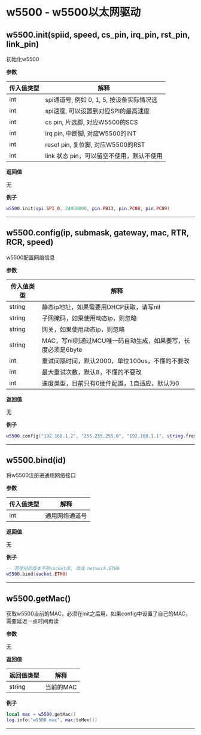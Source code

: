 # w5500 - w5500以太网驱动

## w5500.init(spiid, speed, cs_pin, irq_pin, rst_pin, link_pin)



初始化w5500

**参数**

|传入值类型|解释|
|-|-|
|int|spi通道号, 例如 0, 1, 5, 按设备实际情况选|
|int|spi速度, 可以设置到对应SPI的最高速度|
|int|cs pin, 片选脚, 对应W5500的SCS|
|int|irq pin, 中断脚, 对应W5500的INT|
|int|reset pin, 复位脚, 对应W5500的RST|
|int|link 状态 pin，可以留空不使用，默认不使用|

**返回值**

无

**例子**

```lua
w5500.init(spi.SPI_0, 24000000, pin.PB13, pin.PC08, pin.PC09)

```

---

## w5500.config(ip, submask, gateway, mac, RTR, RCR, speed)



w5500配置网络信息

**参数**

|传入值类型|解释|
|-|-|
|string|静态ip地址，如果需要用DHCP获取，请写nil|
|string|子网掩码，如果使用动态ip，则忽略|
|string|网关，如果使用动态ip，则忽略|
|string|MAC，写nil则通过MCU唯一码自动生成，如果要写，长度必须是6byte|
|int|重试间隔时间，默认2000，单位100us，不懂的不要改|
|int|最大重试次数，默认8，不懂的不要改|
|int|速度类型，目前只有0硬件配置，1自适应，默认为0|

**返回值**

无

**例子**

```lua
w5500.config("192.168.1.2", "255.255.255.0", "192.168.1.1", string.fromHex("102a3b4c5d6e"))

```

---

## w5500.bind(id)



将w5500注册进通用网络接口

**参数**

|传入值类型|解释|
|-|-|
|int|通用网络通道号|

**返回值**

无

**例子**

```lua
-- 若使用的版本不带socket库, 改成 network.ETH0
w5500.bind(socket.ETH0)

```

---

## w5500.getMac()



获取w5500当前的MAC，必须在init之后用，如果config中设置了自己的MAC，需要延迟一点时间再读

**参数**

无

**返回值**

|返回值类型|解释|
|-|-|
|string|当前的MAC|

**例子**

```lua
local mac = w5500.getMac()
log.info("w5500 mac", mac:toHex())

```

---

